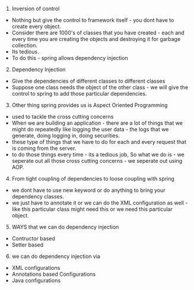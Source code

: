 1. Inversion of control
* Nothing but give the control to framework itself - you dont have to create every object.
* Consider there are 1000's of classes that you have created - each and every time you are creating the objects and destroying it for garbage collection.
* Its tedious.
* To do this - spring allows dependency injection

2. Dependency Injection
* Give the dependencies of different classes to different classes
* Suppose one class needs the object of the other class - we will give the control to spring to add those particular dependencies.

3. Other thing spring provides us is Aspect Oriented Programming
* used to tackle the cross cutting concerns
* When we are building an application - there are a lot of things that we might do repeatedly like logging the user data - the logs that we generate, doing logging in, doing securities.
* these type of things that we have to do for each and every request that is coming from the server.
* to do those things every time - its a tedious job, So what we do is - we seperate out all those cross cutting concerns - we seperate out using AOP.

4. From tight coupling of dependencies to loose coupling with spring
* we dont have to use new keyword or do anything to bring your dependency classes.
* we just have to annotate it or we can do the XML configuration as well - like this particular class might need this or we need this particular object.

5. WAYS that we can do dependency injection
* Contructor based
* Setter based

6. we can do dependency injection via
* XML configurations
* Annotations based Configurations
* Java configurations
